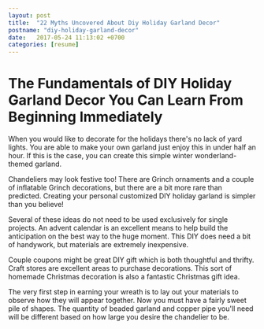 ```yaml
---
layout: post
title:  "22 Myths Uncovered About Diy Holiday Garland Decor"
postname: "diy-holiday-garland-decor"
date:   2017-05-24 11:13:02 +0700
categories: [resume]
---
```

 The Fundamentals of DIY Holiday Garland Decor You Can Learn From Beginning Immediately 
========================================================================================

When you would like to decorate for the holidays there's no lack of yard lights. You are able to make your own garland just enjoy this in under half an hour. If this is the case, you can create this simple winter wonderland-themed garland.

Chandeliers may look festive too! There are Grinch ornaments and a couple of inflatable Grinch decorations, but there are a bit more rare than predicted. Creating your personal customized DIY holiday garland is simpler than you believe!

Several of these ideas do not need to be used exclusively for single projects. An advent calendar is an excellent means to help build the anticipation on the best way to the huge moment. This DIY does need a bit of handywork, but materials are extremely inexpensive.

Couple coupons might be great DIY gift which is both thoughtful and thrifty. Craft stores are excellent areas to purchase decorations. This sort of homemade Christmas decoration is also a fantastic Christmas gift idea.

The very first step in earning your wreath is to lay out your materials to observe how they will appear together. Now you must have a fairly sweet pile of shapes. The quantity of beaded garland and copper pipe you'll need will be different based on how large you desire the chandelier to be.
